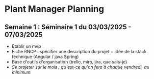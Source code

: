 # Plant Manager Planning

## Semaine 1 : Séminaire 1 du 03/03/2025 - 07/03/2025
  - Etablir un mvp
  - Fiche RNCP : spécifier une description du projet + idée de la stack technique (Angular / java Spring)
  - Base d'outils d'organisation (trello, miro, jira, que sais-je)
  - *Se projeter sur le mois : qu'est-ce qu'on fera à chaque vendredi, au minimum*


